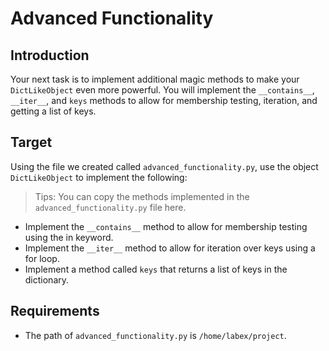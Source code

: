 # Advanced Functionality

## Introduction

Your next task is to implement additional magic methods to make your `DictLikeObject` even more powerful. You will implement the `__contains__`, `__iter__`, and `keys` methods to allow for membership testing, iteration, and getting a list of keys.

## Target

Using the file we created called `advanced_functionality.py`, use the object `DictLikeObject` to implement the following:

> Tips: You can copy the methods implemented in the `advanced_functionality.py` file here.

- Implement the `__contains__` method to allow for membership testing using the in keyword.
- Implement the `__iter__` method to allow for iteration over keys using a for loop.
- Implement a method called `keys` that returns a list of keys in the dictionary.

## Requirements

- The path of `advanced_functionality.py` is `/home/labex/project`.